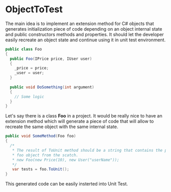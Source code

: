 # ObjectToTest
The main idea is to implement an extension method for C# objects that generates initialization piece of code depending on an object internal state and public constructors methods and properties. It should let the developer easily recreate an object state and continue using it in unit test environment.
```cs
public class Foo
{
  public Foo(IPrice price, IUser user)
  {
    _price = price;
    _user = user;
  }
  
  public void DoSomething(int argument)
  {
    // Some logic
  }
}

```
Let's say there is a class <b>Foo</b> in a project. It would be really nice to have an extension method which will generate a piece of code that will allow to recreate the same object with the same internal state.

```cs
public void SomeMethod(Foo foo)
{
  /*
   * The result of ToUnit method should be a string that contains the peice of code to recreate
   * foo object from the scatch.
   * new Foo(new Price(10), new User("userName"));
   */
   var tests = foo.ToUnit();
}

```
This generated code can be easily insterted into Unit Test.
